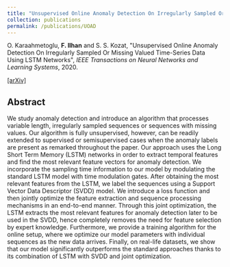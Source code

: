 ```yaml
---
title: "Unsupervised Online Anomaly Detection On Irregularly Sampled Or Missing Valued Time-Series Data Using LSTM Networks"
collection: publications
permalink: /publications/UOAD
---
```

O. Karaahmetoglu, <b>F. Ilhan</b> and S. S. Kozat, "Unsupervised Online Anomaly Detection On Irregularly Sampled Or Missing Valued Time-Series Data Using LSTM Networks", <i>IEEE Transactions on Neural Networks and Learning Systems</i>, 2020.

[[arXiv]](https://arxiv.org/abs/2005.12005)


## Abstract
We study anomaly detection and introduce an algorithm that processes variable length, irregularly sampled sequences or sequences with missing values. Our algorithm is fully unsupervised, however, can be readily extended to supervised or semisupervised cases when the anomaly labels are present as remarked throughout the paper. Our approach uses the Long Short Term Memory (LSTM) networks in order to extract temporal features and find the most relevant feature vectors for anomaly detection. We incorporate the sampling time information to our model by modulating the standard LSTM model with time modulation gates. After obtaining the most relevant features from the LSTM, we label the sequences using a Support Vector Data Descriptor (SVDD) model. We introduce a loss function and then jointly optimize the feature extraction and sequence processing mechanisms in an end-to-end manner. Through this joint optimization, the LSTM extracts the most relevant features for anomaly detection later to be used in the SVDD, hence completely removes the need for feature selection by expert knowledge. Furthermore, we provide a training algorithm for the online setup, where we optimize our model parameters with individual sequences as the new data arrives. Finally, on real-life datasets, we show that our model significantly outperforms the standard approaches thanks to its combination of LSTM with SVDD and joint optimization.
